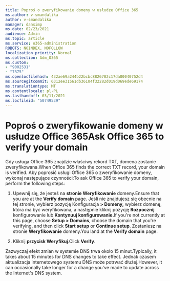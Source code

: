 ```yaml
---
title: Poproś o zweryfikowanie domeny w usłudze Office 365
ms.author: v-smandalika
author: v-smandalika
manager: dansimp
ms.date: 02/23/2021
audience: Admin
ms.topic: article
ms.service: o365-administration
ROBOTS: NOINDEX, NOFOLLOW
localization_priority: Normal
ms.collection: Adm_O365
ms.custom:
- "9002531"
- "7375"
ms.openlocfilehash: 432ae69a244b22bcbc8826702c17da00040752d4
ms.sourcegitcommit: 6312ee31561db36104f32282d019d069ede69174
ms.translationtype: MT
ms.contentlocale: pl-PL
ms.lasthandoff: 03/11/2021
ms.locfileid: "50749539"
---
```

# <a name="ask-office-365-to-verify-your-domain"></a><span data-ttu-id="d04a0-102">Poproś o zweryfikowanie domeny w usłudze Office 365</span><span class="sxs-lookup"><span data-stu-id="d04a0-102">Ask Office 365 to verify your domain</span></span>

<span data-ttu-id="d04a0-103">Gdy usługa Office 365 znajdzie właściwy rekord TXT, domena zostanie zweryfikowana.</span><span class="sxs-lookup"><span data-stu-id="d04a0-103">When Office 365 finds the correct TXT record, your domain is verified.</span></span> <span data-ttu-id="d04a0-104">Aby poprosić usługi Office 365 o zweryfikowanie domeny, wykonaj następujące czynności:</span><span class="sxs-lookup"><span data-stu-id="d04a0-104">To ask Office 365 to verify your domain, perform the following steps:</span></span>

1. <span data-ttu-id="d04a0-105">Upewnij się, że jesteś na **stronie Weryfikowanie** domeny.</span><span class="sxs-lookup"><span data-stu-id="d04a0-105">Ensure that you are at the **Verify domain** page.</span></span> <span data-ttu-id="d04a0-106">Jeśli nie znajdujesz się obecnie na tej stronie, wybierz pozycję Konfiguracja **> Domeny,** wybierz domenę, która ma być weryfikowana, a następnie kliknij pozycję **Rozpocznij** konfigurowanie lub **Kontynuuj konfigurowanie.**</span><span class="sxs-lookup"><span data-stu-id="d04a0-106">If you're not currently at this page, choose **Setup > Domains**, choose the domain that you're verifying, and then click **Start setup** or **Continue setup**.</span></span> <span data-ttu-id="d04a0-107">Zostaniesz na stronie **Weryfikowanie** domeny.</span><span class="sxs-lookup"><span data-stu-id="d04a0-107">You land at the **Verify domain** page.</span></span>

2. <span data-ttu-id="d04a0-108">Kliknij **przycisk Weryfikuj**.</span><span class="sxs-lookup"><span data-stu-id="d04a0-108">Click **Verify**.</span></span>

<span data-ttu-id="d04a0-109">Zazwyczaj efekt zmian w systemie DNS trwa około 15 minut.</span><span class="sxs-lookup"><span data-stu-id="d04a0-109">Typically, it takes about 15 minutes for DNS changes to take effect.</span></span> <span data-ttu-id="d04a0-110">Jednak czasem aktualizacja internetowego systemu DNS może potrwać dłużej.</span><span class="sxs-lookup"><span data-stu-id="d04a0-110">However, it can occasionally take longer for a change you've made to update across the Internet's DNS system.</span></span>

